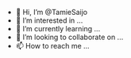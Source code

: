 - 👋 Hi, I’m @TamieSaijo
- 👀 I’m interested in ...
- 🌱 I’m currently learning ...
- 💞️ I’m looking to collaborate on ...
- 📫 How to reach me ...

<!---
TamieSaijo/TamieSaijo is a ✨ special ✨ repository because its `README.md` (this file) appears on your GitHub profile.
You can click the Preview link to take a look at your changes.
--->
